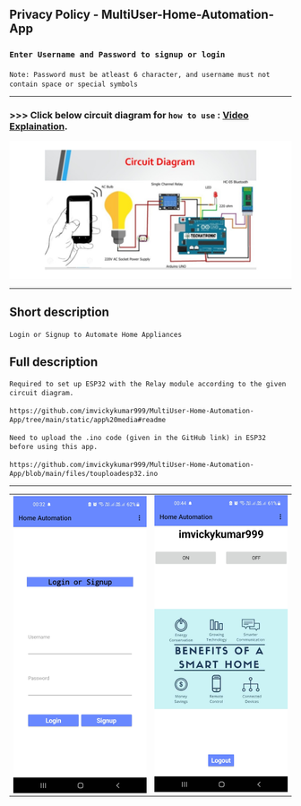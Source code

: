 ## Privacy Policy - MultiUser-Home-Automation-App

### `Enter Username and Password to signup or login`

`Note: Password must be atleast 6 character, and username must not contain space or special symbols`

-----------------------------

### >>> Click below circuit diagram for `how to use` : [Video Explaination](https://clipchamp.com/watch/BBWwZlmcUz5).

[![cd](https://github.com/imvickykumar999/MultiUser-Home-Automation-App/raw/main/static/console%20graphics/circuit%20diagram.jpg)](https://clipchamp.com/watch/BBWwZlmcUz5)

-------------------------------

## Short description 

`Login or Signup to Automate Home Appliances`

## Full description

    Required to set up ESP32 with the Relay module according to the given circuit diagram.

    https://github.com/imvickykumar999/MultiUser-Home-Automation-App/tree/main/static/app%20media#readme

    Need to upload the .ino code (given in the GitHub link) in ESP32 before using this app.

    https://github.com/imvickykumar999/MultiUser-Home-Automation-App/blob/main/files/touploadesp32.ino

-----------------------------------------------

<table>
   <tr>
       <td><img src="https://github.com/imvickykumar999/MultiUser-Home-Automation-App/blob/main/static/console%20graphics/phone%20486%20x%201080/LoginSignup.jpg?raw=true" align="right" alt="4" width = 350px></td>
      <td><img src="https://github.com/imvickykumar999/MultiUser-Home-Automation-App/blob/main/static/console%20graphics/phone%20486%20x%201080/firstlook.jpg?raw=true" alt="3" width = 350px></td>
  </tr>
</table>

